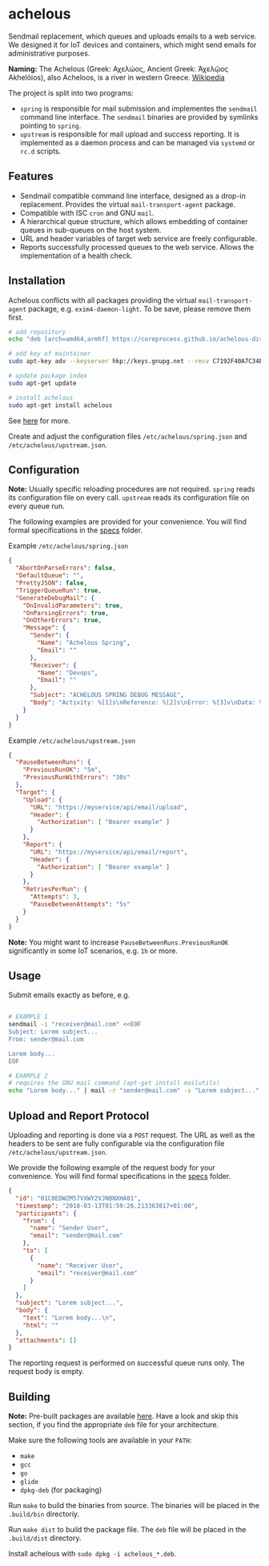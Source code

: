 # achelous
Sendmail replacement, which queues and uploads emails to a web service. We designed it for IoT devices and containers, which might send emails for administrative purposes.

**Naming:** The Achelous (Greek: Αχελώος, Ancient Greek: Ἀχελῷος Akhelôios), also Acheloos, is a river in western Greece. [Wikipedia](https://en.wikipedia.org/wiki/Achelous_River)

The project is split into two programs:

- `spring` is responsible for mail submission and implementes the `sendmail` command line interface. The `sendmail` binaries are provided by symlinks pointing to `spring`.
- `upstream` is responsible for mail upload and success reporting. It is implemented as a daemon process and can be managed via `systemd` or `rc.d` scripts.

## Features

- Sendmail compatible command line interface, designed as a drop-in replacement. Provides the virtual `mail-transport-agent` package.
- Compatible with ISC `cron` and GNU `mail`.
- A hierarchical queue structure, which allows embedding of container queues in sub-queues on the host system.
- URL and header variables of target web service are freely configurable.
- Reports successfully processed queues to the web service. Allows the implementation of a health check.

## Installation

Achelous conflicts with all packages providing the virtual `mail-transport-agent` package, e.g. `exim4-daemon-light`. To be save, please remove them first.

```sh
# add repository
echo "deb [arch=amd64,armhf] https://coreprocess.github.io/achelous-dist/deb $(lsb_release -s -c) main" | sudo tee /etc/apt/sources.list.d/achelous.list

# add key of maintainer
sudo apt-key adv --keyserver hkp://keys.gnupg.net --recv C7192F40A7C34E5A25339476D1E482C66415ACC5

# update package index
sudo apt-get update

# install achelous
sudo apt-get install achelous
```

See [here](https://github.com/coreprocess/achelous-dist) for more.

Create and adjust the configuration files `/etc/achelous/spring.json` and `/etc/achelous/upstream.json`.

## Configuration

**Note:** Usually specific reloading procedures are not required. `spring` reads its configuration file on every call. `upstream` reads its configuration file on every queue run.

The following examples are provided for your convenience. You will find formal specifications in the [specs](./specs/) folder.

Example `/etc/achelous/spring.json`

```json
{
  "AbortOnParseErrors": false,
  "DefaultQueue": "",
  "PrettyJSON": false,
  "TriggerQueueRun": true,
  "GenerateDebugMail": {
    "OnInvalidParameters": true,
    "OnParsingErrors": true,
    "OnOtherErrors": true,
    "Message": {
      "Sender": {
        "Name": "Achelous Spring",
        "Email": ""
      },
      "Receiver": {
        "Name": "Devops",
        "Email": ""
      },
      "Subject": "ACHELOUS SPRING DEBUG MESSAGE",
      "Body": "Activity: %[1]s\nReference: %[2]s\nError: %[3]v\nData: %+[4]v"
    }
  }
}
```

Example `/etc/achelous/upstream.json`

```json
{
  "PauseBetweenRuns": {
    "PreviousRunOK": "5m",
    "PreviousRunWithErrors": "30s"
  },
  "Target": {
    "Upload": {
      "URL": "https://myservice/api/email/upload",
      "Header": {
        "Authorization": [ "Bearer example" ]
      }
    },
    "Report": {
      "URL": "https://myservice/api/email/report",
      "Header": {
        "Authorization": [ "Bearer example" ]
      }
    },
    "RetriesPerRun": {
      "Attempts": 3,
      "PauseBetweenAttempts": "5s"
    }
  }
}
```

**Note:** You might want to increase `PauseBetweenRuns.PreviousRunOK` significantly in some IoT scenarios, e.g. `1h` or more.

## Usage

Submit emails exactly as before, e.g.

```sh

# EXAMPLE 1
sendmail -i "receiver@mail.com" <<EOF
Subject: Lorem subject...
From: sender@mail.com

Lorem body...
EOF

# EXAMPLE 2
# requires the GNU mail command (apt-get install mailutils)
echo "Lorem body..." | mail -r "sender@mail.com" -s "Lorem subject..." "receiver@mail.com"

```

## Upload and Report Protocol

Uploading and reporting is done via a `POST` request. The URL as well as the headers to be sent are fully configurable via the configuration file `/etc/achelous/upstream.json`.

We provide the following example of the request body for your convenience. You will find formal specifications in the [specs](./specs/) folder.

```json
{
  "id": "01C8EDWZM57VXWY2VJNBNXHA01",
  "timestamp": "2018-03-13T01:59:26.213363817+01:00",
  "participants": {
    "from": {
      "name": "Sender User",
      "email": "sender@mail.com"
    },
    "to": [
      {
        "name": "Receiver User",
        "email": "receiver@mail.com"
      }
    ]
  },
  "subject": "Lorem subject...",
  "body": {
    "text": "Lorem body...\n",
    "html": ""
  },
  "attachments": []
}
```

The reporting request is performed on successful queue runs only. The request body is empty.

## Building

**Note:** Pre-built packages are available [here](https://github.com/coreprocess/achelous/releases). Have a look and skip this section, if you find the appropriate `deb` file for your architecture.

Make sure the following tools are available in your `PATH`:

- `make`
- `gcc`
- `go`
- `glide`
- `dpkg-deb` (for packaging)

Run `make` to build the binaries from source. The binaries will be placed in the `.build/bin` directoriy.

Run `make dist` to build the package file. The `deb` file will be placed in the `.build/dist` directory.

Install achelous with `sudo dpkg -i achelous_*.deb`.
